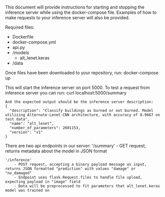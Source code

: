 This document will provide instructions for starting and stopping the inference server while using the docker-compose file. 
Examples of how to make requests to your inference server will also be provided.

Required files:
- Dockerfile
- docker-compose.yml
- api.py
- /models
    - alt_lenet.keras
- /data

Once files have been downloaded to your repository, run:
    docker-compose up

This will start the inference server on port 5000. To test a request from inference server you can run:
    curl localhost:5000/summary

    And the expected output should be the inference server description:
    {
      "description": "Classify buildings as burned or not burned. Model utilizing Alternate-Lenet-CNN architecture, with accuracy of 0.9667 on test data",
      "name": "alt_lenet",
      "number_of_parameters": 2601153,
      "version": "v1"
    }


There are two api endpoints in our server:
    '/summary'
        - GET request, returns metadata about the model in JSON format

    '/inference'
        - POST request, accepting a binary payload message as input, returns JSON formatted "prediction" with values "damage" or "no_damaged"
        - Endpoint uses flask.Request.files to handle file upload, expecting payload in "image" field
        - Data will be preprocessed to fit parameters that alt_lenet.keras model was trained on
        
        










